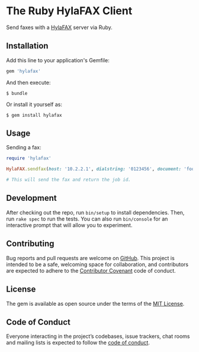 # The Ruby HylaFAX Client

Send faxes with a
[HylaFAX](http://www.hylafax.org/)
server via Ruby.


## Installation

Add this line to your application's Gemfile:

```ruby
gem 'hylafax'
```

And then execute:

    $ bundle

Or install it yourself as:

    $ gem install hylafax


## Usage

Sending a fax:

```ruby
require 'hylafax'

HylaFAX.sendfax(host: '10.2.2.1', dialstring: '0123456', document: 'foo.pdf')

# This will send the fax and return the job id.
```


## Development

After checking out the repo, run `bin/setup` to install dependencies.
Then, run `rake spec` to run the tests.
You can also run `bin/console` for an interactive prompt that will allow you to
experiment.


## Contributing

Bug reports and pull requests are welcome on
[GitHub](https://github.com/bjoernalbers/hylafax).
This project is intended to be a safe, welcoming space for collaboration, and
contributors are expected to adhere to the
[Contributor Covenant](http://contributor-covenant.org)
code of conduct.


## License

The gem is available as open source under the terms of the
[MIT License](http://opensource.org/licenses/MIT).


## Code of Conduct

Everyone interacting in the project’s codebases, issue trackers, chat rooms and
mailing lists is expected to follow the
[code of conduct](https://github.com/bjoernalbers/hylafax/blob/master/CODE_OF_CONDUCT.md).

